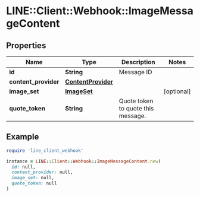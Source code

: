 # LINE::Client::Webhook::ImageMessageContent

## Properties

| Name | Type | Description | Notes |
| ---- | ---- | ----------- | ----- |
| **id** | **String** | Message ID |  |
| **content_provider** | [**ContentProvider**](ContentProvider.md) |  |  |
| **image_set** | [**ImageSet**](ImageSet.md) |  | [optional] |
| **quote_token** | **String** | Quote token to quote this message.  |  |

## Example

```ruby
require 'line_client_webhook'

instance = LINE::Client::Webhook::ImageMessageContent.new(
  id: null,
  content_provider: null,
  image_set: null,
  quote_token: null
)
```

